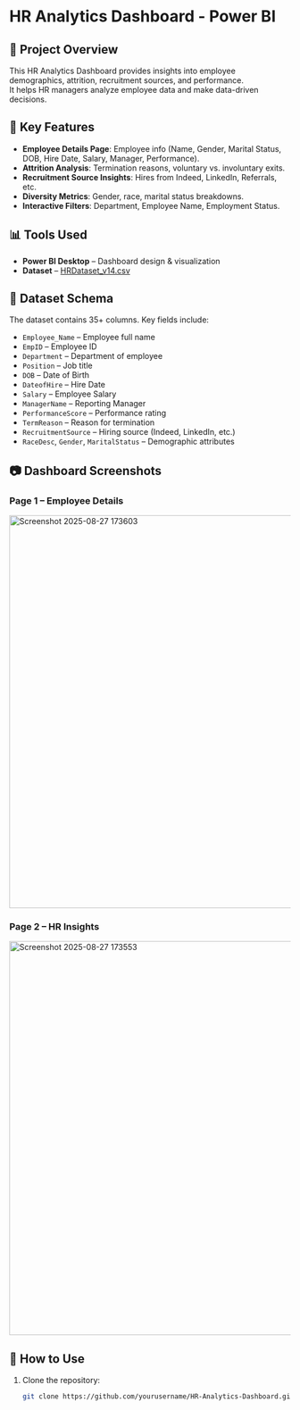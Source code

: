 # HR Analytics Dashboard - Power BI

## 📌 Project Overview
This HR Analytics Dashboard provides insights into employee demographics, attrition, recruitment sources, and performance.  
It helps HR managers analyze employee data and make data-driven decisions.

## 🔹 Key Features
- **Employee Details Page**: Employee info (Name, Gender, Marital Status, DOB, Hire Date, Salary, Manager, Performance).
- **Attrition Analysis**: Termination reasons, voluntary vs. involuntary exits.
- **Recruitment Source Insights**: Hires from Indeed, LinkedIn, Referrals, etc.
- **Diversity Metrics**: Gender, race, marital status breakdowns.
- **Interactive Filters**: Department, Employee Name, Employment Status.

## 📊 Tools Used
- **Power BI Desktop** – Dashboard design & visualization
- **Dataset** – [HRDataset_v14.csv](HRDataset_v14.csv)

## 📂 Dataset Schema
The dataset contains 35+ columns. Key fields include:
- `Employee_Name` – Employee full name
- `EmpID` – Employee ID
- `Department` – Department of employee
- `Position` – Job title
- `DOB` – Date of Birth
- `DateofHire` – Hire Date
- `Salary` – Employee Salary
- `ManagerName` – Reporting Manager
- `PerformanceScore` – Performance rating
- `TermReason` – Reason for termination
- `RecruitmentSource` – Hiring source (Indeed, LinkedIn, etc.)
- `RaceDesc`, `Gender`, `MaritalStatus` – Demographic attributes

## 📷 Dashboard Screenshots
### Page 1 – Employee Details
<img width="1253" height="704" alt="Screenshot 2025-08-27 173603" src="https://github.com/user-attachments/assets/db5489c1-4977-4eb2-96c6-18dc5969330f" />


### Page 2 – HR Insights
<img width="1252" height="706" alt="Screenshot 2025-08-27 173553" src="https://github.com/user-attachments/assets/75b94425-9dd3-46ce-9d38-fabf5b9d5cd2" />


## 🚀 How to Use
1. Clone the repository:
   ```bash
   git clone https://github.com/yourusername/HR-Analytics-Dashboard.git
